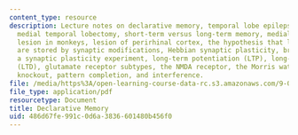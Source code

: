 ```yaml
---
content_type: resource
description: Lecture notes on declarative memory, temporal lobe epilepsy, bilateral
  medial temporal lobectomy, short-term versus long-term memory, medial temporal lobe
  lesion in monkeys, lesion of perirhinal cortex, the hypothesis that long-term memories
  are stored by synaptic modifications, Hebbian synaptic plasticity, brain slice preparation,
  a synaptic plasticity experiment, long-term potentiation (LTP), long-term depression
  (LTD), glutamate receptor subtypes, the NMDA receptor, the Morris water maze, NR1
  knockout, pattern completion, and interference.
file: /media/https%3A/open-learning-course-data-rc.s3.amazonaws.com/9-01-introduction-to-neuroscience-fall-2007/486d67fe991c0d6a3836601480b456f0_19_declarative.pdf
file_type: application/pdf
resourcetype: Document
title: Declarative Memory
uid: 486d67fe-991c-0d6a-3836-601480b456f0
---
```

